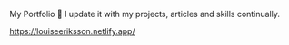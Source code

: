My Portfolio 🎉 I update it with my projects, articles and skills continually. 

https://louiseeriksson.netlify.app/
